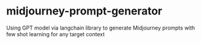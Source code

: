 # midjourney-prompt-generator
Using GPT model via langchain library to generate Midjourney prompts with few shot learning for any target context 
